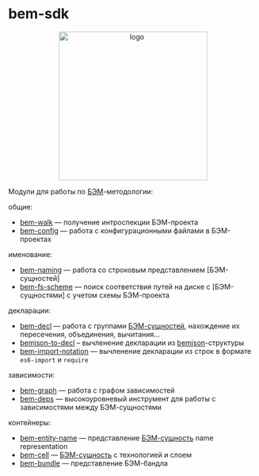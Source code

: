 bem-sdk
=======

<div align="center">
    <img width="300" height="300" src="https://bem-sdk.github.io/bem-sdk/logo.svg" alt="logo" />
</div>

Модули для работы по [БЭМ]-методологии:

общие:

* [bem-walk](https://github.com/bem-sdk/bem-walk) — получение интроспекции БЭМ-проекта
* [bem-config](https://github.com/bem-sdk/bem-config) — работа с конфигурационными файлами в БЭМ-проектах

именование:

* [bem-naming](https://github.com/bem-sdk/bem-naming) — работа со строковым представлением [БЭМ-сущностей]
* [bem-fs-scheme](https://github.com/bem-sdk/bem-fs-scheme) — поиск соответствия путей на диске с [БЭМ-сущностями] с учетом схемы БЭМ-проекта

декларации:

* [bem-decl](https://github.com/bem-sdk/bem-decl) — работа с группами [БЭМ-сущностей](БЭМ-сущность), нахождение их пересечения, объединения, вычитания...
* [bemjson-to-decl](https://github.com/bem-sdk/bemjson-to-decl) – вычленение декларации из [bemjson]-структуры
* [bem-import-notation](https://github.com/bem-sdk/bem-import-notation) — вычленение декларации из строк в формате `es6-import` и `require`

зависимости:

* [bem-graph](https://github.com/bem-sdk/bem-graph) — работа с графом зависимостей
* [bem-deps](https://github.com/bem-sdk/bem-deps) — высокоуровневый инструмент для работы с зависимостями между БЭМ-сущностями

контейнеры:

* [bem-entity-name](https://github.com/bem-sdk/bem-entity-name) — представление [БЭМ-сущность] name representation
* [bem-cell](https://github.com/bem-sdk/bem-cell) — [БЭМ-сущность] с технологией и слоем
* [bem-bundle](https://github.com/bem-sdk/bem-bundle) — представление БЭМ-бандла

[БЭМ]: https://ru.bem.info
[БЭМ-сущность]: https://ru.bem.info/methodology/key-concepts/#БЭМ-сущность
[bemjson]: https://ru.bem.info/platform/bemjson/


